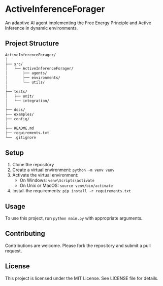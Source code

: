 # ActiveInferenceForager

An adaptive AI agent implementing the Free Energy Principle and Active Inference in dynamic environments.

## Project Structure

```txt
ActiveInferenceForager/
│
├── src/
│   └── ActiveInferenceForager/
│       ├── agents/
│       ├── environments/
│       └── utils/
│
├── tests/
│   ├── unit/
│   └── integration/
│
├── docs/
├── examples/
├── config/
│
├── README.md
├── requirements.txt
└── .gitignore
```

## Setup

1. Clone the repository
2. Create a virtual environment: `python -m venv venv`
3. Activate the virtual environment:
   - On Windows: `venv\Scripts\activate`
   - On Unix or MacOS: `source venv/bin/activate`
4. Install the requirements: `pip install -r requirements.txt`

## Usage
To use this project, run `python main.py` with appropriate arguments.

## Contributing
Contributions are welcome. Please fork the repository and submit a pull request.

## License
This project is licensed under the MIT License. See LICENSE file for details.
